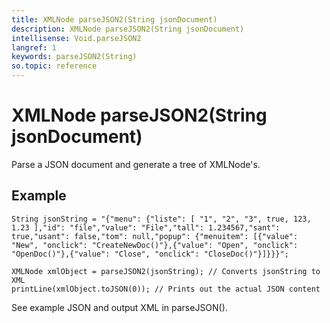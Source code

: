 ```yaml
---
title: XMLNode parseJSON2(String jsonDocument)
description: XMLNode parseJSON2(String jsonDocument)
intellisense: Void.parseJSON2
langref: 1
keywords: parseJSON2(String)
so.topic: reference
---
```


# XMLNode parseJSON2(String jsonDocument)

Parse a JSON document and generate a tree of XMLNode's.

## Example

```crmscript
String jsonString = "{"menu": {"liste": [ "1", "2", "3", true, 123, 1.23 ],"id": "file","value": "File","tall": 1.234567,"sant": true,"usant": false,"tom": null,"popup": {"menuitem": [{"value": "New", "onclick": "CreateNewDoc()"},{"value": "Open", "onclick": "OpenDoc()"},{"value": "Close", "onclick": "CloseDoc()"}]}}}";

XMLNode xmlObject = parseJSON2(jsonString); // Converts jsonString to XML
printLine(xmlObject.toJSON(0)); // Prints out the actual JSON content
```

See example JSON and output XML in parseJSON().
